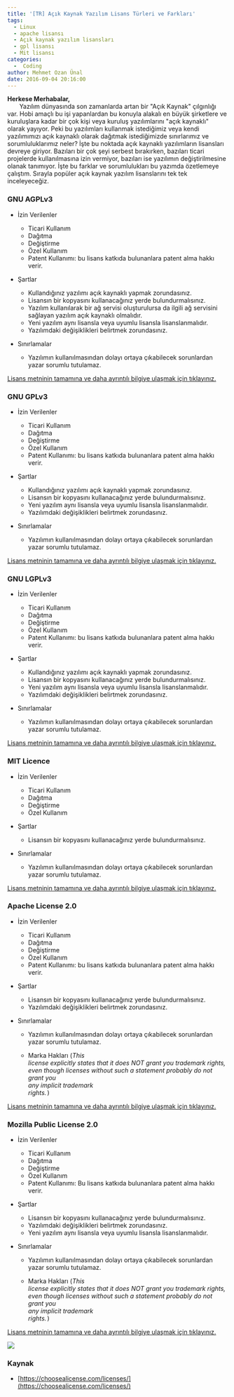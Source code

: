 ```yaml
---
title: '[TR] Açık Kaynak Yazılım Lisans Türleri ve Farkları'
tags:
  - Linux
  - apache lisansı
  - Açık kaynak yazılım lisansları
  - gpl lisansı
  - Mit lisansı
categories:
  -  Coding
author: Mehmet Ozan Ünal
date: 2016-09-04 20:16:00
---
```

**Herkese Merhabalar,**  
       Yazılım dünyasında son zamanlarda artan bir "Açık Kaynak" çılgınlığı var. Hobi amaçlı bu işi yapanlardan bu konuyla alakalı en büyük şirketlere ve kuruluşlara kadar bir çok kişi veya kuruluş yazılımlarını "açık kaynaklı" olarak yayıyor. Peki bu yazılımları kullanmak istediğimiz veya kendi yazılımımızı açık kaynaklı olarak dağıtmak istediğimizde sınırlarımız ve sorumluluklarımız neler? İşte bu noktada açık kaynaklı yazılımların lisansları devreye giriyor. Bazıları bir çok şeyi serbest bırakırken, bazıları ticari projelerde kullanılmasına izin vermiyor, bazıları ise yazılımın değiştirilmesine olanak tanımıyor. İşte bu farklar ve sorumlulukları bu yazımda özetlemeye çalıştım. Sırayla popüler açık kaynak yazılım lisanslarını tek tek inceleyeceğiz.  

### GNU AGPLv3

*   İzin Verilenler
	*   Ticari Kullanım
	*   Dağıtma
	*   Değiştirme
	*   Özel Kullanım
	*   Patent Kullanımı: bu lisans katkıda bulunanlara patent alma hakkı verir.

*   Şartlar

	*   Kullandığınız yazılımı açık kaynaklı yapmak zorundasınız.
	*   Lisansın bir kopyasını kullanacağınız yerde bulundurmalısınız.
	*   Yazılım kullanılarak bir ağ servisi oluşturulursa da ilgili ağ servisini sağlayan yazılım açık kaynaklı olmalıdır.
	*   Yeni yazılım aynı lisansla veya uyumlu lisansla lisanslanmalıdır.
	*   Yazılımdaki değişiklikleri belirtmek zorundasınız.

*   Sınırlamalar

	*   Yazılımın kullanılmasından dolayı ortaya çıkabilecek sorunlardan yazar sorumlu tutulamaz.

[Lisans metninin tamamına ve daha ayrıntılı bilgiye ulaşmak için tıklayınız.](https://choosealicense.com/licenses/agpl-3.0/)

### GNU GPLv3
* İzin Verilenler

	*	Ticari Kullanım
	*   Dağıtma
	*   Değiştirme
	*   Özel Kullanım
	*   Patent Kullanımı: bu lisans katkıda bulunanlara patent alma hakkı verir.

*   Şartlar

	*   Kullandığınız yazılımı açık kaynaklı yapmak zorundasınız.
	*   Lisansın bir kopyasını kullanacağınız yerde bulundurmalısınız.
	*   Yeni yazılım aynı lisansla veya uyumlu lisansla lisanslanmalıdır.
	*   Yazılımdaki değişiklikleri belirtmek zorundasınız.

*   Sınırlamalar

	*   Yazılımın kullanılmasından dolayı ortaya çıkabilecek sorunlardan yazar sorumlu tutulamaz.

[Lisans metninin tamamına ve daha ayrıntılı bilgiye ulaşmak için tıklayınız.](https://choosealicense.com/licenses/gpl-3.0/)

### GNU LGPLv3

*   İzin Verilenler

	*   Ticari Kullanım
	*   Dağıtma
	*   Değiştirme
	*   Özel Kullanım
	*   Patent Kullanımı: bu lisans katkıda bulunanlara patent alma hakkı verir.

*   Şartlar

	*   Kullandığınız yazılımı açık kaynaklı yapmak zorundasınız.
	*   Lisansın bir kopyasını kullanacağınız yerde bulundurmalısınız.
	*   Yeni yazılım aynı lisansla veya uyumlu lisansla lisanslanmalıdır.
	*   Yazılımdaki değişiklikleri belirtmek zorundasınız.

*   Sınırlamalar

	*   Yazılımın kullanılmasından dolayı ortaya çıkabilecek sorunlardan yazar sorumlu tutulamaz.

[Lisans metninin tamamına ve daha ayrıntılı bilgiye ulaşmak için tıklayınız.](https://choosealicense.com/licenses/lgpl-3.0/)

### MIT Licence

*   İzin Verilenler

	*   Ticari Kullanım
	*   Dağıtma
	*   Değiştirme
	*   Özel Kullanım

*   Şartlar

	*   Lisansın bir kopyasını kullanacağınız yerde bulundurmalısınız.

*   Sınırlamalar

	*   Yazılımın kullanılmasından dolayı ortaya çıkabilecek sorunlardan yazar sorumlu tutulamaz.

[Lisans metninin tamamına ve daha ayrıntılı bilgiye ulaşmak için tıklayınız.](https://choosealicense.com/licenses/mit/)

### Apache License 2.0

*   İzin Verilenler

	*   Ticari Kullanım
	*   Dağıtma
	*   Değiştirme
	*   Özel Kullanım
	*   Patent Kullanımı: bu lisans katkıda bulunanlara patent alma hakkı verir.

*   Şartlar

	*   Lisansın bir kopyasını kullanacağınız yerde bulundurmalısınız.
	*   Yazılımdaki değişiklikleri belirtmek zorundasınız.

*   Sınırlamalar

	*   Yazılımın kullanılmasından dolayı ortaya çıkabilecek sorunlardan yazar sorumlu tutulamaz.

	*   Marka Hakları (<span style="white-space: pre-wrap;"><span style="font-family: inherit;">_This license explicitly states that it does NOT grant you trademark rights, even though licenses without such a statement probably do not grant you any implicit trademark rights._</span><span style="font-family: monospace;">)</span></span>

[Lisans metninin tamamına ve daha ayrıntılı bilgiye ulaşmak için tıklayınız.](https://choosealicense.com/licenses/apache-2.0/)

### Mozilla Public License 2.0

*   İzin Verilenler

	*   Ticari Kullanım
	*   Dağıtma
	*   Değiştirme
	*   Özel Kullanım
	*   Patent Kullanımı: Bu lisans katkıda bulunanlara patent alma hakkı verir.

*   Şartlar

	*   Lisansın bir kopyasını kullanacağınız yerde bulundurmalısınız.
	*   Yazılımdaki değişiklikleri belirtmek zorundasınız.
	*   Yeni yazılım aynı lisansla veya uyumlu lisansla lisanslanmalıdır.

*   Sınırlamalar

	*   Yazılımın kullanılmasından dolayı ortaya çıkabilecek sorunlardan yazar sorumlu tutulamaz.

	*   Marka Hakları (<span style="white-space: pre-wrap;"><span style="font-family: inherit;">_This license explicitly states that it does NOT grant you trademark rights, even though licenses without such a statement probably do not grant you any implicit trademark rights._</span><span style="font-family: monospace;">)</span></span>

[Lisans metninin tamamına ve daha ayrıntılı bilgiye ulaşmak için tıklayınız.](https://choosealicense.com/licenses/mpl-2.0/)

![](https://3.bp.blogspot.com/-c3WWMvQEMaM/V8xLOsb4rKI/AAAAAAAAdGE/c-0iLYZbtC0YSMYsf5ORFfSysM3-L7uRACLcB/s640/Floss-license-slide-image.png)

### Kaynak
* [https://choosealicense.com/licenses/](https://choosealicense.com/licenses/)